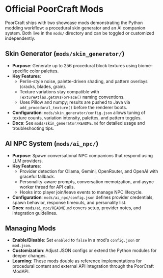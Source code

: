 # Official PoorCraft Mods

PoorCraft ships with two showcase mods demonstrating the Python modding workflow: a procedural skin generator and an AI companion system. Both live in the `mods/` directory and can be toggled or customized independently.

## Skin Generator (`mods/skin_generator/`)

- **Purpose**: Generate up to 256 procedural block textures using biome-specific color palettes.
- **Key Features**:
  - Perlin-style noise, palette-driven shading, and pattern overlays (cracks, blades, grain).
  - Texture variations stay compatible with `TextureAtlas.getUVsForFace()` naming conventions.
  - Uses Pillow and numpy; results are pushed to Java via `add_procedural_texture()` before the renderer boots.
- **Configuration**: `mods/skin_generator/config.json` allows tuning of texture counts, variation intensity, palettes, and pattern toggles.
- **Docs**: See `mods/skin_generator/README.md` for detailed usage and troubleshooting tips.

## AI NPC System (`mods/ai_npc/`)

- **Purpose**: Spawn conversational NPC companions that respond using LLM providers.
- **Key Features**:
  - Provider detection for Ollama, Gemini, OpenRouter, and OpenAI with graceful fallback.
  - Personality-aware prompts, conversation memoization, and async worker thread for API calls.
  - Hooks into player join/leave events to manage NPC lifecycle.
- **Configuration**: `mods/ai_npc/config.json` defines provider credentials, spawn behavior, response timeouts, and personality list.
- **Docs**: `mods/ai_npc/README.md` covers setup, provider notes, and integration guidelines.

## Managing Mods

- **Enable/Disable**: Set `enabled` to `false` in a mod's `config.json` or `mod.json`.
- **Customization**: Adjust JSON configs or extend the Python modules for deeper changes.
- **Learning**: These mods double as reference implementations for procedural content and external API integration through the PoorCraft ModAPI.

